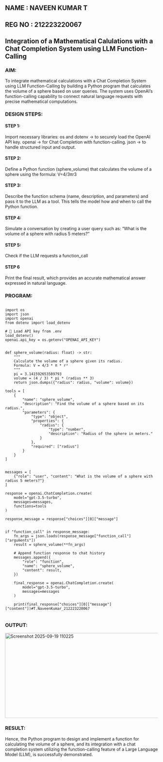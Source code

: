 ## NAME : NAVEEN KUMAR T
## REG NO : 212223220067
## Integration of a Mathematical Calulations with a Chat Completion System using LLM Function-Calling

### AIM:
To integrate mathematical calculations with a Chat Completion System using LLM Function-Calling by building a Python program that calculates the volume of a sphere based on user queries. The system uses OpenAI’s function-calling capability to connect natural language requests with precise mathematical computations.



### DESIGN STEPS:

#### STEP 1:
Import necessary libraries:
os and dotenv → to securely load the OpenAI API key.
openai → for Chat Completion with function-calling.
json → to handle structured input and output.

#### STEP 2:
Define a Python function (sphere_volume) that calculates the volume of a sphere using the formula:
V=4/3​πr3

#### STEP 3:
Describe the function schema (name, description, and parameters) and pass it to the LLM as a tool. This tells the model how and when to call the Python function.

#### STEP 4:
Simulate a conversation by creating a user query such as:
“What is the volume of a sphere with radius 5 meters?”

#### STEP 5: 
Check if the LLM requests a function_call

#### STEP 6
Print the final result, which provides an accurate mathematical answer expressed in natural language.

### PROGRAM:
```

import os
import json
import openai
from dotenv import load_dotenv

# 🔹 Load API key from .env
load_dotenv()
openai.api_key = os.getenv("OPENAI_API_KEY")


def sphere_volume(radius: float) -> str:
    """
    Calculate the volume of a sphere given its radius.
    Formula: V = 4/3 * π * r³
    """
    pi = 3.141592653589793
    volume = (4 / 3) * pi * (radius ** 3)
    return json.dumps({"radius": radius, "volume": volume})

tools = [
    {
        "name": "sphere_volume",
        "description": "Find the volume of a sphere based on its radius.",
        "parameters": {
            "type": "object",
            "properties": {
                "radius": {
                    "type": "number",
                    "description": "Radius of the sphere in meters."
                }
            },
            "required": ["radius"]
        }
    }
]


messages = [
    {"role": "user", "content": "What is the volume of a sphere with radius 5 meters?"}
]

response = openai.ChatCompletion.create(
    model="gpt-3.5-turbo",
    messages=messages,
    functions=tools
)

response_message = response["choices"][0]["message"]


if "function_call" in response_message:
    fn_args = json.loads(response_message["function_call"]["arguments"])
    result = sphere_volume(**fn_args)

    # Append function response to chat history
    messages.append({
        "role": "function",
        "name": "sphere_volume",
        "content": result,
    })

    final_response = openai.ChatCompletion.create(
        model="gpt-3.5-turbo",
        messages=messages
    )

    print(final_response["choices"][0]["message"]["content"])#T.NaveenKumar_212223220067


```

### OUTPUT:
<img width="1640" height="279" alt="Screenshot 2025-09-19 110225" src="https://github.com/user-attachments/assets/e1367e6a-9d8e-4c85-b644-408714157e76" />




### RESULT:
Hence, the Python program to design and implement a function for calculating the volume of a sphere, and its integration with a chat completion system utilizing the function-calling feature of a Large Language Model (LLM), is successfully demonstrated.
